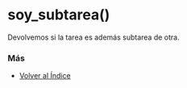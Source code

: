 # soy_subtarea()

Devolvemos si la tarea es además subtarea de otra. 

### Más

  * [Volver al Índice](./index.md)
